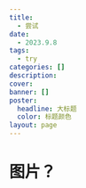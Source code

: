 ```yaml
---
title:
  - 尝试
date:
  - 2023.9.8
tags:
  - try
categories: []
description: 
cover: 
banner: []
poster:
  headline: 大标题
  color: 标题颜色
layout: page
---
```



<!--more-->
# 图片？

